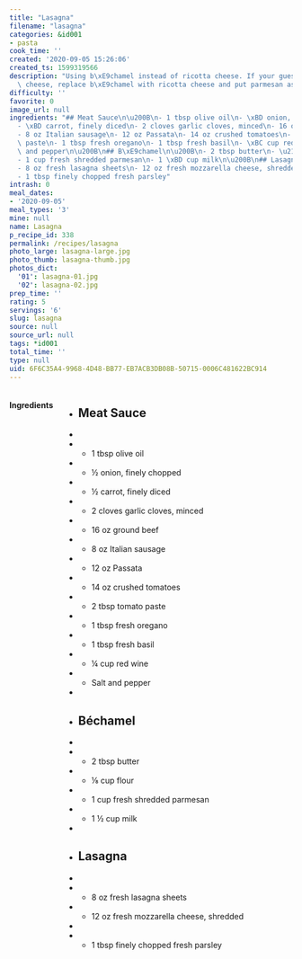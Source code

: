 ```yaml
---
title: "Lasagna"
filename: "lasagna"
categories: &id001
- pasta
cook_time: ''
created: '2020-09-05 15:26:06'
created_ts: 1599319566
description: "Using b\xE9chamel instead of ricotta cheese. If your guests like ricotta\
  \ cheese, replace b\xE9chamel with ricotta cheese and put parmesan as a layer."
difficulty: ''
favorite: 0
image_url: null
ingredients: "## Meat Sauce\n\u200B\n- 1 tbsp olive oil\n- \xBD onion, finely chopped\n\
  - \xBD carrot, finely diced\n- 2 cloves garlic cloves, minced\n- 16 oz ground beef\n\
  - 8 oz Italian sausage\n- 12 oz Passata\n- 14 oz crushed tomatoes\n- 2 tbsp tomato\
  \ paste\n- 1 tbsp fresh oregano\n- 1 tbsp fresh basil\n- \xBC cup red wine\n- Salt\
  \ and pepper\n\u200B\n## B\xE9chamel\n\u200B\n- 2 tbsp butter\n- \u215B cup flour\n\
  - 1 cup fresh shredded parmesan\n- 1 \xBD cup milk\n\u200B\n## Lasagna\n\u200B\n\
  - 8 oz fresh lasagna sheets\n- 12 oz fresh mozzarella cheese, shredded\n\u200B\n\
  - 1 tbsp finely chopped fresh parsley"
intrash: 0
meal_dates:
- '2020-09-05'
meal_types: '3'
mine: null
name: Lasagna
p_recipe_id: 338
permalink: /recipes/lasagna
photo_large: lasagna-large.jpg
photo_thumb: lasagna-thumb.jpg
photos_dict:
  '01': lasagna-01.jpg
  '02': lasagna-02.jpg
prep_time: ''
rating: 5
servings: '6'
slug: lasagna
source: null
source_url: null
tags: *id001
total_time: ''
type: null
uid: 6F6C35A4-9968-4D48-BB77-EB7ACB3DB08B-50715-0006C481622BC914
---
```

<div class="large-8 medium-7 columns" id="writeup">	</div><!-- #writeup -->
</div><!-- #row-one -->
<div class="row" id="row-two">	<div class="medium-4 small-5 columns" id="ingredients"><h4>Ingredients</h4><div class="box box-ingredients content"><ul>
<li>
<h2>Meat Sauce</h2>
</li>
<li>​</li>
<li>
<ul>
<li>1 tbsp olive oil</li>
</ul>
</li>
<li>
<ul>
<li>½ onion, finely chopped</li>
</ul>
</li>
<li>
<ul>
<li>½ carrot, finely diced</li>
</ul>
</li>
<li>
<ul>
<li>2 cloves garlic cloves, minced</li>
</ul>
</li>
<li>
<ul>
<li>16 oz ground beef</li>
</ul>
</li>
<li>
<ul>
<li>8 oz Italian sausage</li>
</ul>
</li>
<li>
<ul>
<li>12 oz Passata</li>
</ul>
</li>
<li>
<ul>
<li>14 oz crushed tomatoes</li>
</ul>
</li>
<li>
<ul>
<li>2 tbsp tomato paste</li>
</ul>
</li>
<li>
<ul>
<li>1 tbsp fresh oregano</li>
</ul>
</li>
<li>
<ul>
<li>1 tbsp fresh basil</li>
</ul>
</li>
<li>
<ul>
<li>¼ cup red wine</li>
</ul>
</li>
<li>
<ul>
<li>Salt and pepper</li>
</ul>
</li>
<li>​</li>
<li>
<h2>Béchamel</h2>
</li>
<li>​</li>
<li>
<ul>
<li>2 tbsp butter</li>
</ul>
</li>
<li>
<ul>
<li>⅛ cup flour</li>
</ul>
</li>
<li>
<ul>
<li>1 cup fresh shredded parmesan</li>
</ul>
</li>
<li>
<ul>
<li>1 ½ cup milk</li>
</ul>
</li>
<li>​</li>
<li>
<h2>Lasagna</h2>
</li>
<li>​</li>
<li>
<ul>
<li>8 oz fresh lasagna sheets</li>
</ul>
</li>
<li>
<ul>
<li>12 oz fresh mozzarella cheese, shredded</li>
</ul>
</li>
<li>​</li>
<li>
<ul>
<li>1 tbsp finely chopped fresh parsley</li>
</ul>
</li>
</ul>
</div>	</div>	<div class="medium-6 small-7 columns" id="directions">	</div>